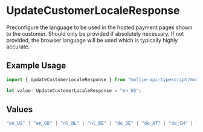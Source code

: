 # UpdateCustomerLocaleResponse

Preconfigure the language to be used in the hosted payment pages shown to the customer. Should only be provided if
absolutely necessary. If not provided, the browser language will be used which is typically highly accurate.

## Example Usage

```typescript
import { UpdateCustomerLocaleResponse } from "mollie-api-typescript/models/operations";

let value: UpdateCustomerLocaleResponse = "en_US";
```

## Values

```typescript
"en_US" | "en_GB" | "nl_NL" | "nl_BE" | "de_DE" | "de_AT" | "de_CH" | "fr_FR" | "fr_BE" | "es_ES" | "ca_ES" | "pt_PT" | "it_IT" | "nb_NO" | "sv_SE" | "fi_FI" | "da_DK" | "is_IS" | "hu_HU" | "pl_PL" | "lv_LV" | "lt_LT"
```